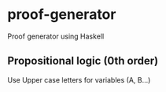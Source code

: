 # proof-generator
Proof generator using Haskell

## Propositional logic (0th order)
Use Upper case letters for variables (A, B...)
